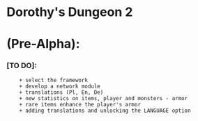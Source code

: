 
# **Dorothy's Dungeon 2**


# (Pre-Alpha):
###    [TO DO]:
        + select the framework 
        + develop a network module 
        + translations (Pl, En, De) 
        + new statistics on items, player and monsters - armor 
        + rare items enhance the player's armor 
        + adding translations and unlocking the LANGUAGE option 
